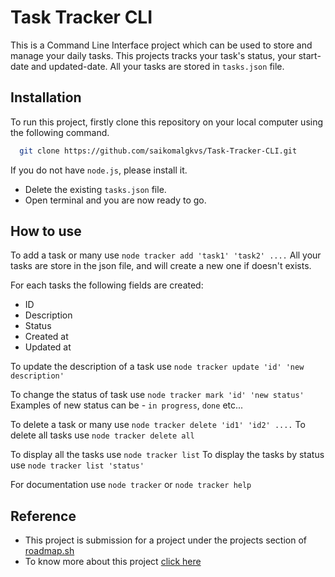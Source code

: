 
# Task Tracker CLI

This is a Command Line Interface project which can be used to store and manage your daily tasks. This projects tracks your task's status, your start-date and updated-date. All your tasks are stored in ```tasks.json``` file.
## Installation

To run this project, firstly clone this repository on your local computer using the following command.

```bash
  git clone https://github.com/saikomalgkvs/Task-Tracker-CLI.git
```

If you do not have ```node.js```, please install it.

- Delete the existing ```tasks.json``` file.
- Open terminal and you are now ready to go.




## How to use

To add a task or many use ```node tracker add 'task1' 'task2' ....``` All your tasks are store in the json file, and will create a new one if doesn't exists.

For each tasks the following fields are created:
- ID
- Description
- Status
- Created at
- Updated at

To update the description of a task use ```node tracker update 'id' 'new description'```

To change the status of task use ```node tracker mark 'id' 'new status'``` Examples of new status can be - ```in progress```, ```done``` etc...

To delete a task or many use ```node tracker delete 'id1' 'id2' ....```
To delete all tasks use ```node tracker delete all```

To display all the tasks use ```node tracker list```
To display the tasks by status use ```node tracker list 'status'```

For documentation use ```node tracker``` or ```node tracker help```



## Reference

 - This project is submission for a project under the projects section of [roadmap.sh](roadmap.sh) 
 - To know more about this project [click here](https://roadmap.sh/projects/task-tracker)
 

